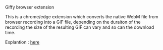 Giffy browser extension

This is a chrome/edge extension which converts the native WebM file from browser recording into a GIF file, depending on the duraiton of the recording the size of the resulting GIF can vary and so can the download time.

Explantion : [here]([url](https://www.linkedin.com/pulse/experiments-ffmpeg-function-app-create-browser-extension-bhide-uko8c%3FtrackingId=6QZ1A0%252BaSo6HDamNPymIrA%253D%253D/?trackingId=6QZ1A0%2BaSo6HDamNPymIrA%3D%3D)https://www.linkedin.com/pulse/experiments-ffmpeg-function-app-create-browser-extension-bhide-uko8c%3FtrackingId=6QZ1A0%252BaSo6HDamNPymIrA%253D%253D/?trackingId=6QZ1A0%2BaSo6HDamNPymIrA%3D%3D)
